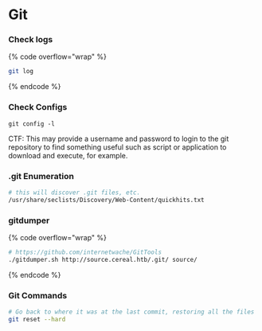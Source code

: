 # Git

### Check logs&#x20;

{% code overflow="wrap" %}
```bash
git log
```
{% endcode %}

### Check Configs

```
git config -l
```

CTF: This may provide a username and password to login to the git repository to find something useful such as script or application to download  and execute, for example.&#x20;

### .git Enumeration&#x20;

```bash
# this will discover .git files, etc. 
/usr/share/seclists/Discovery/Web-Content/quickhits.txt
```

### gitdumper

{% code overflow="wrap" %}
```bash
# https://github.com/internetwache/GitTools 
./gitdumper.sh http://source.cereal.htb/.git/ source/
```
{% endcode %}

### Git Commands

```bash
# Go back to where it was at the last commit, restoring all the files
git reset --hard
```
